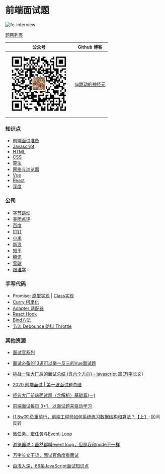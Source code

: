 # 前端面试题

![fe-interview](./images/fe-interview.png)

[题目列表](./FE/List.md)

公众号 | Github 博客
---|---
![pic](./images/qrcode/wechat_o.jpg) | [@跳动的神经元](https://github.com/georgezouq/blog)

### 知识点

- [前端面试准备](./FE/Prepare.md)
- [Javascript](./FE/JS.md)
- [HTML](./FE/HTML.md)
- [CSS](./FE/CSS.md)
- [算法](./FE/Algorithm.md)
- [网络与浏览器](./FE/NetworkBrowser.md)
- [Vue](./FE/Vue.md)
- [React](./FE/React.md)
- [深度](./FE/Senior.md)

### 公司

- [字节跳动](./FE/company/字节跳动.md)
- [美团点评](./FE/company/美团点评.md)
- [百度](./FE/company/百度.md)
- [钉钉](./FE/company/钉钉.md)
- [小米](./FE/company/小米.md)
- [新浪](./FE/company/新浪.md)
- [知乎](./FE/company/知乎.md)
- [腾讯](./FE/company/腾讯.md)
- [雪球](./FE/company/雪球.md)
- [跟谁学](./FE/company/跟谁学.md)

### 手写代码

- Promise: [原型实现](./FE/hand-write/Promise.js) | [Class实现](./FE/hand-write/PromiseClass.js)
- [Curry 柯里化](./FE/hand-write/Promise.js)
- [Adapter 适配器](./FE/hand-write/Adapter.js)
- [React Hook](./FE/hand-write/ReactHook.js)
- [Bind方法](./FE/hand-write/Bind.js)
- [节流 Debounce 防抖 Throttle](./FE/hand-write/DebounceThrottle.js)

### 其他资源

- [面试官系列](https://juejin.im/post/5bf8dab3f265da61590b55d4)
- [面试必备的13道可以举一反三的Vue面试题](https://juejin.im/post/5d41eec26fb9a06ae439d29f)
- [挑战一轮大厂后的面试总结 (含六个方向) - javascript 篇(万字长文)](https://juejin.im/post/5e523e726fb9a07c9a195a95)
- [2020 前端面试 | 第一波面试题总结](https://juejin.im/post/5e3d898cf265da5732551a56)
- [经典大厂前端面试题（含解析）基础篇(一)](https://juejin.im/post/5df98b825188251277365bc1)
- [前端面试每日 3+1，以面试题来驱动学习](https://github.com/haizlin/fe-interview)
- [(1.8w字)负重前行，前端工程师如何系统练习数据结构和算法？【上】](https://juejin.im/post/5e2f88156fb9a02fdd38a184): 区间反转
- [微任务、宏任务与Event-Loop](https://juejin.im/post/5b73d7a6518825610072b42b)
- [浏览器说：虽然都叫event loop，但是我和node不一样](https://juejin.im/post/5b0ab722f265da0dbd7a646f)

- [万字长文干货，面试官角度看面试](https://juejin.im/post/5ef2a80ae51d4573e919cbe8)
- [由浅入深，66条JavaScript面试知识点](https://juejin.im/post/5ef8377f6fb9a07e693a6061#heading-21)
